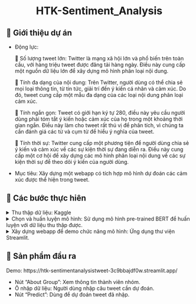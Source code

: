 
<div align="center">
  <h1>HTK-Sentiment_Analysis</h1>
</div>
   
<!-- About the Project -->
## :star2: Giới thiệu dự án
- Động lực:

   Số lượng tweet lớn: Twitter là mạng xã hội lớn và phổ biến trên toàn cầu, với hàng triệu
  tweet được đăng tải hàng ngày. Điều này cung cấp một nguồn dữ liệu lớn để xây dựng
  mô hình phân loại nội dung.
  
   Tính đa dạng của nội dung: Trên Twitter, người dùng có thể chia sẻ mọi loại thông tin, từ
  tin tức, giải trí đến ý kiến cá nhân và cảm xúc. Do đó, tweet cung cấp một mẫu đa dạng
  của các loại nội dung phân loại cảm xúc.
  
   Tính ngắn gọn: Tweet có giới hạn ký tự 280, điều này yêu cầu người dùng phải tóm tắt ý
  kiến hoặc cảm xúc của họ trong một khoảng thời gian ngắn. Điều này làm cho tweet rất
  thú vị để phân tích, vì chúng ta cần đánh giá các từ và cụm từ để hiểu ý nghĩa của tweet.
  
   Tính thời sự: Twitter cung cấp một phương tiện để người dùng chia sẻ ý kiến và cảm xúc
  về các sự kiện thời sự đang diễn ra. Điều này cung cấp một cơ hội để xây dựng các mô
  hình phân loại nội dung về các sự kiện thời sự để theo dõi ý kiến của người dùng.

- Mục tiêu: Xây dựng một webapp có tích hợp mô hình dự đoán các cảm xúc được thể hiện trong tweet. 
<!-- TechStack -->
## :space_invader: Các bước thực hiên

<details>
  <summary>Thu thập dữ liệu: Kaggle </summary>
</details>

<details>
  <summary>Chọn và huấn luyện mô hình: Sử dụng mô hình pre-trained BERT để huấn luyện với dữ liệu thu thập được.</summary>
</details>

<details>
  <summary>Xây dựng webapp để demo chức năng mô hình: Ứng dụng thư viện Streamlit.</summary>
</details>

<!-- Features -->
## :dart: Sản phẩm đầu ra
<p>
     Demo: https://htk-sentimentanalysistweet-3c9bbajdf0w.streamlit.app/
</p>

- Nút “About Group”: Xem thông tin thành viên nhóm.
- Ô nhập dữ liệu: Người dùng nhập câu tweet cần dự đoán.
- Nút “Predict”: Dùng để dự đoán tweet đã nhập.

